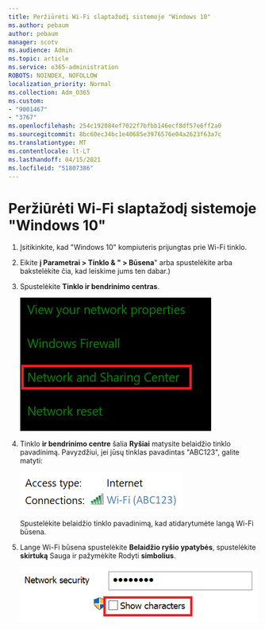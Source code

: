 ```yaml
---
title: Peržiūrėti Wi-Fi slaptažodį sistemoje "Windows 10"
ms.author: pebaum
author: pebaum
manager: scotv
ms.audience: Admin
ms.topic: article
ms.service: o365-administration
ROBOTS: NOINDEX, NOFOLLOW
localization_priority: Normal
ms.collection: Adm_O365
ms.custom:
- "9001467"
- "3767"
ms.openlocfilehash: 254c192084ef7022f7bfbb146ecf8df57e6ff2a0
ms.sourcegitcommit: 8bc60ec34bc1e40685e3976576e04a2623f63a7c
ms.translationtype: MT
ms.contentlocale: lt-LT
ms.lasthandoff: 04/15/2021
ms.locfileid: "51807386"
---
```

# <a name="view-wi-fi-network-password-in-windows-10"></a>Peržiūrėti Wi-Fi slaptažodį sistemoje "Windows 10"

1. Įsitikinkite, kad "Windows 10" kompiuteris prijungtas prie Wi-Fi tinklo.

2. Eikite **į Parametrai > Tinklo & " > Būsena**" arba [](ms-settings:network?activationSource=GetHelp) spustelėkite arba bakstelėkite čia, kad leiskime jums ten dabar.)

3. Spustelėkite **Tinklo ir bendrinimo centras**.

    ![Tinklo ir bendrinimo centras.](media/network-sharing-center.png)

4. Tinklo **ir bendrinimo centre** šalia **Ryšiai** matysite belaidžio tinklo pavadinimą. Pavyzdžiui, jei jūsų tinklas pavadintas "ABC123", galite matyti:

    ![Tinklo ryšiai.](media/network-connections.png)

    Spustelėkite belaidžio tinklo pavadinimą, kad atidarytumėte langą Wi-Fi būsena. 

5. Lange Wi-Fi būsena spustelėkite **Belaidžio ryšio ypatybės**, spustelėkite **skirtuką** Sauga ir pažymėkite Rodyti **simbolius**.

    ![Rodyti Wi-Fi slaptažodžio simbolius.](media/show-password-characters.png)

